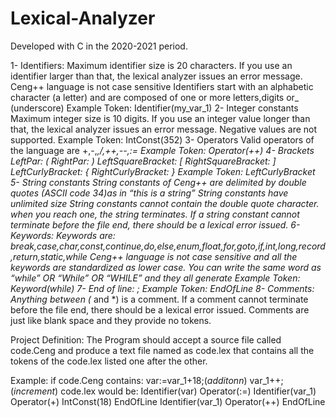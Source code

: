 # Lexical-Analyzer
Developed with C in the 2020-2021 period.

1- Identifiers:
  Maximum identifier size is 20 characters. If you use an identifier larger than that, the lexical analyzer issues an error message.
  Ceng++ language is not case sensitive
  Identifiers start with an alphabetic character (a letter) and are composed of one or more letters,digits or_ (underscore)
  Example Token: Identifier(my_var_1)
2- Integer constants
  Maximum integer size is 10 digits. If you use an integer value longer than that, the lexical analyzer issues an error message.
  Negative values are not supported.
  Example Token: IntConst(352)
3- Operators
  Valid operators of the language are +,-,*,/,++,--,:=
  Example Token: Operator(++)
4- Brackets
  LeftPar: ( RightPar: )
  LeftSquareBracket: [ RightSquareBracket: ]
  LeftCurlyBracket: { RightCurlyBracket: }
  Example Token: LeftCurlyBracket
5- String constants
  String constants of Ceng++ are delimited by double quotes (ASCII code 34)as in “this is a string”
  String constants have unlimited size
  String constants cannot contain the double quote character. when you  reach one, the string terminates.
  If a string constant cannot terminate before the file end, there should be a lexical error issued.
6- Keywords:
  Keywords are: break,case,char,const,continue,do,else,enum,float,for,goto,if,int,long,record,return,static,while
  Ceng++ language is not case sensitive and all the keywords are standardized as lower case. You can write the same word as “while” OR “While” OR “WHILE” and they all generate 
  Example Token: Keyword(while)
7- End of line: ;
  Example Token: EndOfLine
8- Comments: Anything between (* and *) is a comment.
  If a comment cannot terminate before the file end, there should be a lexical error issued.
  Comments are just like blank space and they provide no tokens.
  
  
Project Definition: The Program should accept a source file called code.Ceng and produce a text file named as code.lex that contains all the tokens of the code.lex listed one after the other.


Example:
if code.Ceng contains:
var:=var_1+18;(*additonn*)
var_1++; (*increment*)
code.lex would be:
Identifier(var)
Operator(:=)
Identifier(var_1)
Operator(+)
IntConst(18)
EndOfLine
Identifier(var_1)
Operator(++)
EndOfLine
